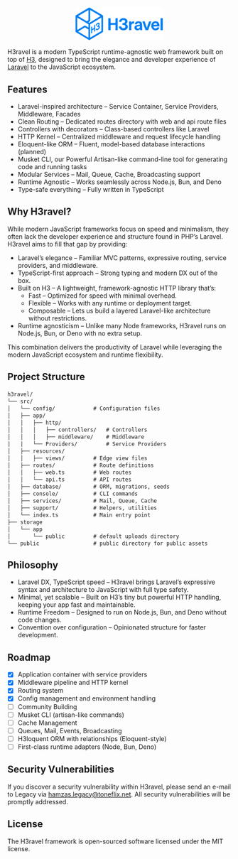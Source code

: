 <p align="center"><a href="https://h3ravel.toneflix.net" target="_blank"><img src="https://raw.githubusercontent.com/h3ravel/assets/refs/heads/main/logo-full.svg" width="200" alt="H3ravel Logo"></a></p>

H3ravel is a modern TypeScript runtime-agnostic web framework built on top of [H3](https://h3.dev), designed to bring the elegance and developer experience of [Laravel](https://laravel.com) to the JavaScript ecosystem.

## Features

- Laravel-inspired architecture – Service Container, Service Providers, Middleware, Facades
- Clean Routing – Dedicated routes directory with web and api route files
- Controllers with decorators – Class-based controllers like Laravel
- HTTP Kernel – Centralized middleware and request lifecycle handling
- Eloquent-like ORM – Fluent, model-based database interactions (planned)
- Musket CLI, our Powerful Artisan-like command-line tool for generating code and running tasks
- Modular Services – Mail, Queue, Cache, Broadcasting support
- Runtime Agnostic – Works seamlessly across Node.js, Bun, and Deno
- Type-safe everything – Fully written in TypeScript

## Why H3ravel?

While modern JavaScript frameworks focus on speed and minimalism, they often lack the developer experience and structure found in PHP’s Laravel. H3ravel aims to fill that gap by providing:

- Laravel’s elegance – Familiar MVC patterns, expressive routing, service providers, and middleware.
- TypeScript-first approach – Strong typing and modern DX out of the box.
- Built on H3 – A lightweight, framework-agnostic HTTP library that’s:
  - Fast – Optimized for speed with minimal overhead.
  - Flexible – Works with any runtime or deployment target.
  - Composable – Lets us build a layered Laravel-like architecture without restrictions.
- Runtime agnosticism – Unlike many Node frameworks, H3ravel runs on Node.js, Bun, or Deno with no extra setup.

This combination delivers the productivity of Laravel while leveraging the modern JavaScript ecosystem and runtime flexibility.

## Project Structure

```
h3ravel/
└── src/
│   └── config/            # Configuration files
│   ├── app/
│   │   ├── http/
│   │   │   ├── controllers/   # Controllers
│   │   │   ├── middleware/    # Middleware
|   |   └── Providers/         # Service Providers
│   ├── resources/
│   │   ├── views/         # Edge view files
│   ├── routes/            # Route definitions
│   │   ├── web.ts         # Web routes
│   │   └── api.ts         # API routes
│   ├── database/          # ORM, migrations, seeds
│   ├── console/           # CLI commands
│   ├── services/          # Mail, Queue, Cache
│   ├── support/           # Helpers, utilities
│   └── index.ts           # Main entry point
├── storage
│   └── app
│       └── public         # default uploads directory
└── public                 # public directory for public assets
```

## Philosophy

- Laravel DX, TypeScript speed – H3ravel brings Laravel’s expressive syntax and architecture to JavaScript with full type safety.
- Minimal, yet scalable – Built on H3’s tiny but powerful HTTP handling, keeping your app fast and maintainable.
- Runtime Freedom – Designed to run on Node.js, Bun, and Deno without code changes.
- Convention over configuration – Opinionated structure for faster development.

## Roadmap

- [x] Application container with service providers
- [x] Middleware pipeline and HTTP kernel
- [x] Routing system
- [x] Config management and environment handling
- [ ] Community Building
- [ ] Musket CLI (artisan-like commands)
- [ ] Cache Management
- [ ] Queues, Mail, Events, Broadcasting
- [ ] H3loquent ORM with relationships (Eloquent-style)
- [ ] First-class runtime adapters (Node, Bun, Deno)

## Security Vulnerabilities

If you discover a security vulnerability within H3ravel, please send an e-mail to Legacy via hamzas.legacy@toneflix.net. All security vulnerabilities will be promptly addressed.

## License

The H3ravel framework is open-sourced software licensed under the MIT license.
